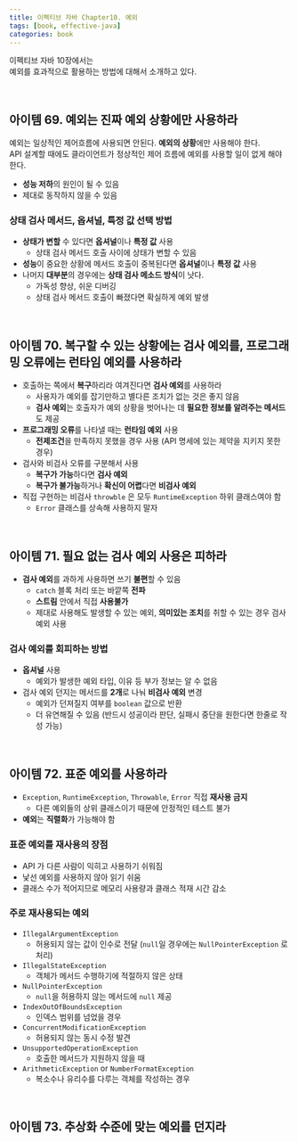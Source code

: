 ```yaml
---
title: 이펙티브 자바 Chapter10. 예외
tags: [book, effective-java]
categories: book
---
```



이펙티브 자바 10장에서는  
예외를 효과적으로 활용하는 방법에 대해서 소개하고 있다.

<!--more-->

<br/>

## 아이템 69. 예외는 진짜 예외 상황에만 사용하라

예외는 일상적인 제어흐름에 사용되면 안된다. **예외의 상황**에만 사용해야 한다.   
API 설계할 때에도 클라이언트가 정상적인 제어 흐름에 예외를 사용할 일이 없게 해야 한다.
- **성능 저하**의 원인이 될 수 있음
- 제대로 동작하지 않을 수 있음

### 상태 검사 메서드, 옵셔널, 특정 값 선택 방법
- **상태가 변할** 수 있다면 **옵셔널**이나 **특정 값** 사용
  - 상태 검사 메서드 호출 사이에 상태가 변할 수 있음
- **성능**이 중요한 상황에 메서드 호출이 중복된다면 **옵셔널**이나 **특정 값** 사용
- 나머지 **대부분**의 경우에는 **상태 검사 메소드 방식**이 낫다.
  - 가독성 향상, 쉬운 디버깅
  - 상태 검사 메서드 호출이 빠졌다면 확실하게 예외 발생

<br/>

## 아이템 70. 복구할 수 있는 상황에는 검사 예외를, 프로그래밍 오류에는 런타임 예외를 사용하라

- 호출하는 쪽에서 **복구**하리라 여겨진다면 **검사 예외**를 사용하라
  - 사용자가 예외를 잡기만하고 별다른 조치가 없는 것은 좋지 않음
  - **검사 예외**는 호출자가 예외 상황을 벗어나는 데 **필요한 정보를 알려주는 메서드**도 제공
- **프로그래밍 오류**를 나타낼 때는 **런타임 예외** 사용
  - **전제조건**을 만족하지 못했을 경우 사용 (API 명세에 있는 제약을 지키지 못한 경우)
- 검사와 비검사 오류를 구분해서 사용
  - **복구가 가능**하다면 **검사 예외**
  - **복구가 불가능**하거나 **확신이 어렵**다면 **비검사 예외**
- 직접 구현하는 비검사 `throwble` 은 모두 `RuntimeException` 하위 클래스여야 함
  - `Error` 클래스를 상속해 사용하지 말자

<br/>

## 아이템 71. 필요 없는 검사 예외 사용은 피하라

- **검사 예외**를 과하게 사용하면 쓰기 **불편**할 수 있음
  - `catch` 블록 처리 또는 바깥쪽 **전파**
  - **스트림** 안에서 직접 **사용불가**
  - 제대로 사용해도 발생할 수 있는 예외, **의미있는 조치**를 취할 수 있는 경우 검사 예외 사용

### 검사 예외를 회피하는 방법
- **옵셔널** 사용
  - 예외가 발생한 예외 타입, 이유 등 부가 정보는 알 수 없음
- 검사 예외 던지는 메서드를 **2개**로 나눠 **비검사 예외** 변경
  - 예외가 던져질지 여부를 `boolean` 값으로 반환
  - 더 유연해질 수 있음 (반드시 성공이라 판단, 실패시 중단을 원한다면 한줄로 작성 가능)

<br/>

## 아이템 72. 표준 예외를 사용하라

- `Exception`, `RuntimeException`, `Throwable`, `Error` 직접 **재사용 금지**
  - 다른 예외들의 상위 클래스이기 때문에 안정적인 테스트 불가
- **예외**는 **직렬화**가 가능해야 함

### 표준 예외를 재사용의 장점
- API 가 다른 사람이 익히고 사용하기 쉬워짐
- 낯선 예외를 사용하지 않아 읽기 쉬움
- 클래스 수가 적어지므로 메모리 사용량과 클래스 적재 시간 감소

### 주로 재사용되는 예외
- `IllegalArgumentException`
  - 허용되지 않는 값이 인수로 전달 (`null`일 경우에는 `NullPointerException` 로 처리)
- `IllegalStateException`
  - 객체가 메서드 수행하기에 적절하지 않은 상태
- `NullPointerException`
  - `null`을 허용하지 않는 메서드에 `null` 제공
- `IndexOutOfBoundsException`
  - 인덱스 범위를 넘었을 경우
- `ConcurrentModificationException`
  - 허용되지 않는 동시 수정 발견
- `UnsupportedOperationException`
  - 호출한 메서드가 지원하지 않을 때
- `ArithmeticException` or `NumberFormatException`
  - 복소수나 유리수를 다루는 객체를 작성하는 경우

<br/>

## 아이템 73. 추상화 수준에 맞는 예외를 던지라

